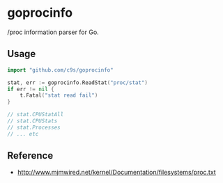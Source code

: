 goprocinfo
===================

/proc information parser for Go.

Usage
---------------

```go
import "github.com/c9s/goprocinfo"

stat, err := goprocinfo.ReadStat("proc/stat")
if err != nil {
    t.Fatal("stat read fail")
}

// stat.CPUStatAll
// stat.CPUStats
// stat.Processes
// ... etc
```


Reference
------------

* http://www.mjmwired.net/kernel/Documentation/filesystems/proc.txt
